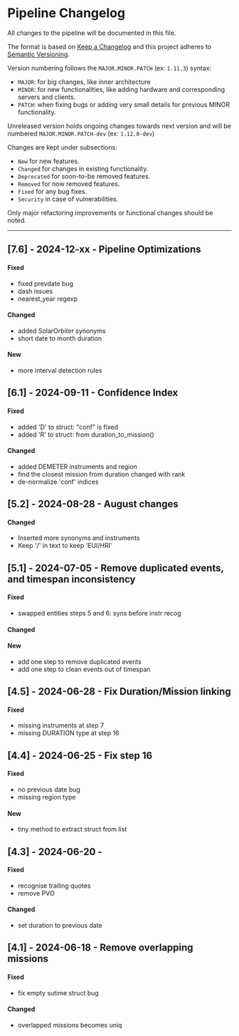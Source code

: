 # Pipeline Changelog
All changes to the pipeline will be documented in this file.

The format is based on [Keep a Changelog](http://keepachangelog.com/en/1.0.0/)
and this project adheres to [Semantic Versioning](http://semver.org/spec/v2.0.0.html).

Version numbering follows the `MAJOR.MINOR.PATCH` (ex: `1.11.3`) syntax:

- `MAJOR`: for big changes, like inner architecture
- `MINOR`: for new functionalities, like adding hardware and corresponding servers and clients.
- `PATCH`: when fixing bugs or adding very small details for previous MINOR functionality.

Unreleased version holds ongoing changes towards next version and will be numbered
`MAJOR.MINOR.PATCH-dev` (ex: `1.12.0-dev`)

Changes are kept under subsections:

- `New` for new features.
- `Changed` for changes in existing functionality.
- `Deprecated` for soon-to-be removed features.
- `Removed` for now removed features.
- `Fixed` for any bug fixes.
- `Security` in case of vulnerabilities.

Only major refactoring improvements or functional changes should be noted.

--------------------------------------------------------------------------------
## [7.6] - 2024-12-xx - Pipeline Optimizations
#### Fixed
- fixed prevdate bug 
- dash issues
- nearest_year regexp
#### Changed
- added SolarOrbiter synonyms
- short date to month duration
#### New
- more interval detection rules

## [6.1] - 2024-09-11 - Confidence Index
#### Fixed
- added 'D' to struct: "conf" is fixed
- added 'R' to struct: from duration_to_mission()
#### Changed
- added DEMETER instruments and region
- find the closest mission from duration changed with rank
- de-normalize 'conf' indices

## [5.2] - 2024-08-28 - August changes
#### Changed
- Inserted more synonyms and instruments
- Keep '/' in text to keep 'EUI/HRI'

## [5.1] - 2024-07-05 - Remove duplicated events, and timespan inconsistency
#### Fixed
- swapped entities steps 5 and 6: syns before instr recog
#### Changed
#### New
- add one step to remove duplicated events 
- add one step to clean events out of timespan

## [4.5] - 2024-06-28 - Fix Duration/Mission linking
#### Fixed
- missing instruments at step 7
- missing DURATION type at step 16

## [4.4] - 2024-06-25 - Fix step 16
#### Fixed
- no previous date bug
- missing region type
#### New
- tiny method to extract struct from list

## [4.3] - 2024-06-20 -
#### Fixed
- recognise trailing quotes
- remove PVO
#### Changed
- set duration to previous date

## [4.1] - 2024-06-18 - Remove overlapping missions
#### Fixed
- fix empty sutime struct bug
#### Changed
- overlapped missions becomes uniq
